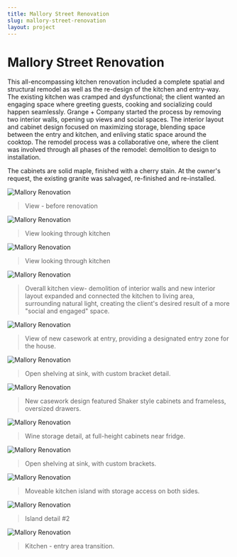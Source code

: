 ```yaml
---
title: Mallory Street Renovation
slug: mallory-street-renovation
layout: project
---
```


# Mallory Street Renovation

This all-encompassing kitchen renovation included a complete spatial and structural remodel as well as the re-design of the kitchen and entry-way. The existing kitchen was cramped and dysfunctional; the client wanted an engaging space where greeting guests, cooking and socializing could happen seamlessly. Grange + Company started the process by removing two interior walls, opening up views and social spaces. The interior layout and cabinet design focused on maximizing storage, blending space between the entry and kitchen, and enliving static space around the cooktop. The remodel process was a collaborative one, where the client was involved through all phases of the remodel: demolition to design to installation.

The cabinets are solid maple, finished with a cherry stain. At the owner's request, the existing granite was salvaged, re-finished and re-installed. 


<!-- For inquiries about this product, please [contact us](mailto:grange.company@gmail.com) or [visit our Etsy site.](http://www.etsy.com/listing/164827076/loading-dock-custom-shelf-and-storage?ref=shop_home_active) -->

![Mallory Renovation](mallory-street-renovation/before-view-through.png)
> View - before renovation

![Mallory Renovation](mallory-street-renovation/view-through-kitchen.png)
> View looking through kitchen

![Mallory Renovation](mallory-street-renovation/before-view-through-door.png)
> View looking through kitchen

![Mallory Renovation](mallory-street-renovation/overall.png)
> Overall kitchen view- demolition of interior walls and new interior layout expanded and connected the kitchen to living area, surrounding natural light, creating the client's desired result of a more "social and engaged" space.

![Mallory Renovation](mallory-street-renovation/entry-pass-by.png)
> View of new casework at entry, providing a designated entry zone for the house.

![Mallory Renovation](mallory-street-renovation/shelves.png)
> Open shelving at sink, with custom bracket detail.

![Mallory Renovation](mallory-street-renovation/cabinets.png)
> New casework design featured Shaker style cabinets and frameless, oversized drawers.

![Mallory Renovation](mallory-street-renovation/wine-detail.png)
> Wine storage detail, at full-height cabinets near fridge.

![Mallory Renovation](mallory-street-renovation/shelves.png)
> Open shelving at sink, with custom brackets.

![Mallory Renovation](mallory-street-renovation/roulette.png)
> Moveable kitchen island with storage access on both sides.

![Mallory Renovation](mallory-street-renovation/roulette2.png)
> Island detail #2

![Mallory Renovation](mallory-street-renovation/overall-two.png)
> Kitchen - entry area transition.